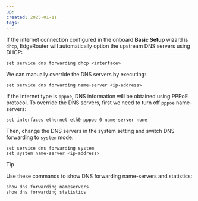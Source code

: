 ```yaml
---
up: 
created: 2025-01-11
tags:
---
```

If the internet connection configured in the onboard **Basic Setup** wizard is `dhcp`, EdgeRouter will automatically option the upstream DNS servers using DHCP: 
```
set service dns forwarding dhcp <interface>
```
We can manually override the DNS servers by executing:
```
set service dns forwarding name-server <ip-address>
```

If the Internet type is `pppoe`, DNS information will be obtained using PPPoE protocol. 
To override the DNS servers, first we need to turn off `pppoe` name-servers:
```
set interfaces ethernet eth0 pppoe 0 name-server none
```
Then, change the DNS servers in the system setting and switch DNS forwarding to `system` mode:
```
set service dns forwarding system  
set system name-server <ip-address>
```

> [!tip]
> Use these commands to show DNS forwarding name-servers and statistics:
> ```
> show dns forwarding nameservers  
> show dns forwarding statistics
> ```
